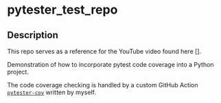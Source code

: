 # pytester_test_repo

## Description
This repo serves as a reference for the YouTube video found here [].

Demonstration of how to incorporate pytest code coverage into a Python project.


The code coverage checking is handled by a custom GitHub Action [`pytester-cov`](https://github.com/marketplace/actions/pytester-cov) written by myself.
